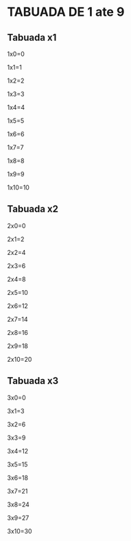 # TABUADA DE 1 ate 9

## Tabuada x1

1x0=0
 
1x1=1

1x2=2

1x3=3

1x4=4

1x5=5

1x6=6

1x7=7

1x8=8

1x9=9

1x10=10

## Tabuada x2

2x0=0
 
2x1=2

2x2=4

2x3=6

2x4=8

2x5=10

2x6=12

2x7=14

2x8=16

2x9=18

2x10=20

## Tabuada x3

3x0=0

3x1=3

3x2=6

3x3=9

3x4=12

3x5=15

3x6=18

3x7=21

3x8=24

3x9=27

3x10=30